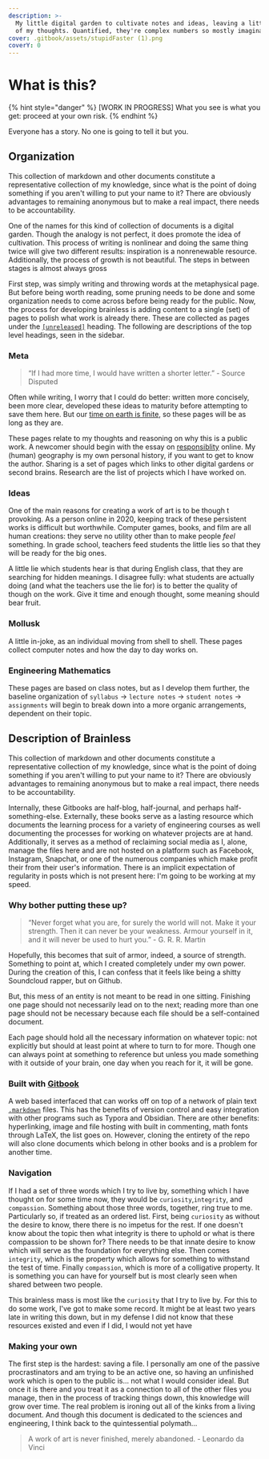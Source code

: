 ```yaml
---
description: >-
  My little digital garden to cultivate notes and ideas, leaving a little trace
  of my thoughts. Quantified, they're complex numbers so mostly imaginary.
cover: .gitbook/assets/stupidFaster (1).png
coverY: 0
---
```


# What is this?

{% hint style="danger" %}
\[WORK IN PROGRESS] What you see is what you get: proceed at your own risk.
{% endhint %}

Everyone has a story. No one is going to tell it but you.&#x20;

## Organization

This collection of markdown and other documents constitute a representative collection of my knowledge, since what is the point of doing something if you aren't willing to put your name to it? There  are obviously advantages to remaining anonymous but to make a real impact, there needs to be accountability.&#x20;

One of the names for this kind of collection of documents is a digital garden. Though the analogy is not perfect, it does promote the idea of cultivation. This process of writing is nonlinear and doing the same thing twice will give two different results: inspiration is a nonrenewable resource. Additionally, the process of growth is not beautiful. The steps in between stages is almost always gross&#x20;

First step, was simply writing and throwing words at the metaphysical page. But before being worth reading, some pruning needs to be done and some organization needs to come across before being ready for the public. Now, the process for developing brainless is adding content to a single (set) of pages to polish what work is already there. These are collected as pages under the [`[unreleased]`](https://nkintc.gitbook.io/brainless/unreleased) heading. The following are descriptions of the top level headings, seen in the sidebar.&#x20;

### Meta

> “If I had more time, I would have written a shorter letter.” - Source Disputed&#x20;

Often while writing, I worry that I could do better: written more concisely, been more clear, developed these ideas to maturity before attempting to save them here. But our [time on earth is finite](thoughts/death.md), so these pages will be as long as they are. &#x20;

These pages relate to my thoughts and reasoning on why this is a public work. A newcomer should begin with the essay on [responsiblity](https://nkintc.gitbook.io/brainless/meta/responsibility) online. My (human) geography is my own personal history, if you want to get to know the author. Sharing is a set of pages which links to other digital gardens or second brains. Research are the list of projects which I have worked on.&#x20;

### Ideas

One of the main reasons for creating a work of art is to be though t provoking. As a person online in 2020, keeping track of these persistent works is difficult but worthwhile. Computer games, books, and film are all human creations: they serve no utility other than to make people _feel_ something. In grade school, teachers feed students the little lies so that they will be ready for the big ones.&#x20;

A little lie which students hear is that during English class, that they are searching for hidden meanings. I disagree fully: what students are actually doing (and what the teachers use the lie for) is to better the quality of though on the work. Give it time and enough thought, some meaning should bear fruit. &#x20;

### Mollusk

A little in-joke, as an individual moving from shell to shell. These pages collect computer notes and how the day to day works on.&#x20;

### Engineering Mathematics

These pages are based on class notes, but as I develop them further, the baseline organization of `syllabus` -> `lecture notes` -> `student notes` -> `assignments` will begin to break down into a more organic arrangements, dependent on their topic.&#x20;

## Description of Brainless

This collection of markdown and other documents constitute a representative collection of my knowledge, since what is the point of doing something if you aren't willing to put your name to it? There  are obviously advantages to remaining anonymous but to make a real impact, there needs to be accountability.&#x20;

Internally, these Gitbooks are half-blog, half-journal, and perhaps half-something-else. Externally, these books serve as a lasting resource which documents the learning process for a variety of engineering courses as well documenting the processes for working on whatever projects are at hand. Additionally, it serves as a method of reclaiming social media as I, alone, manage the files here and are not hosted on a platform such as Facebook, Instagram, Snapchat, or one of the numerous companies which make profit their from their user's information. There is an implicit expectation of regularity in posts which is not present here: I'm going to be working at my speed.

### Why bother putting these up?

> “Never forget what you are, for surely the world will not. Make it your strength. Then it can never be your weakness. Armour yourself in it, and it will never be used to hurt you.” - G. R. R. Martin

Hopefully, this becomes that suit of armor, indeed, a source of strength. Something to point at, which I created completely under my own power. During the creation of this, I can confess that it feels like being a shitty Soundcloud rapper, but on Github.&#x20;

But, this mess of an entity is not meant to be read in one sitting. Finishing one page should not necessarily lead on to the next; reading more than one page should not be necessary because each file should be a self-contained document.

Each page should hold all the necessary information on whatever topic: not explicitly but should at least point at where to turn to for more. Though one can always point at something to reference but unless you made something with it outside of your brain, one day when you reach for it, it will be gone.&#x20;

### Built with [Gitbook](https://docs.gitbook.com)

A web based interfaced that can works off on top of a network of plain text [`.markdown`](https://commonmark.org/help/)  files. This has the benefits of version control and easy integration with other programs such as Typora and Obsidian. There are other benefits: hyperlinking, image and file hosting with built in commenting, math fonts through LaTeX, the list goes on. However, cloning the entirety of the repo will also clone documents which belong in other books and is a problem for another time.&#x20;

### Navigation&#x20;

If I had a set of three words which I try to live by, something which I have thought on for some time now, they would be `curiosity`,`integrity`, and `compassion`. Something about those three words, together, ring true to me. Particularly so, if treated as an ordered list. First, being `curiosity` as without the desire to know, there there is no impetus for the rest. If one doesn't know about the topic then what integrity is there to uphold or what is there compassion to be shown for? There needs to be that innate desire to know which will serve as the foundation for everything else. Then comes `integrity`, which is the property which allows for something to withstand the test of time. Finally `compassion`, which is more of a colligative property. It is something you can have for yourself but is most clearly seen when shared between two people.&#x20;

This brainless mass is most like the `curiosity` that I try to live by. For this to do some work, I've got to make some record. It might be at least two years late in writing this down, but in my defense I did not know that these resources existed and even if I did, I would not yet have&#x20;

### Making your own

The first step is the hardest: saving a file. I personally am one of the passive procrastinators and am trying to be an active one, so having an unfinished work which is open to the public is... not what I would consider ideal. But once it is there and you treat it as a connection to all of the other files you manage, then in the process of tracking things down, this knowledge will grow over time. The real problem is ironing out all of the kinks from a living document. And though this document is dedicated to the sciences and engineering, I think back to the quintessential polymath...

> A work of art is never finished, merely abandoned. - Leonardo da Vinci



&#x20;

